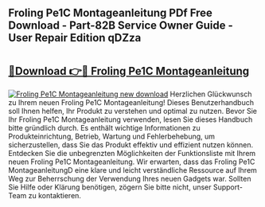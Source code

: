 ## Froling Pe1C Montageanleitung PDf Free Download - Part-82B Service Owner Guide - User Repair Edition qDZza

# <h2><a href="http://df8y0q.blite.top/?on=Froling+Pe1C+Montageanleitung">🔗Download 👉🔴 Froling Pe1C Montageanleitung</a></h2>

[![Froling Pe1C Montageanleitung new download](https://i.imgur.com/lujVjoI.png)](http://df8y0q.blite.top/?on=Froling+Pe1C+Montageanleitung)
Herzlichen Glückwunsch zu Ihrem neuen Froling Pe1C Montageanleitung! Dieses Benutzerhandbuch soll Ihnen helfen, Ihr Produkt zu verstehen und optimal zu nutzen. Bevor Sie Ihr Froling Pe1C Montageanleitung verwenden, lesen Sie dieses Handbuch bitte gründlich durch. Es enthält wichtige Informationen zu Produkteinrichtung, Betrieb, Wartung und Fehlerbehebung, um sicherzustellen, dass Sie das Produkt effektiv und effizient nutzen können. Entdecken Sie die unbegrenzten Möglichkeiten der Funktionsliste mit Ihrem neuen Froling Pe1C Montageanleitung. Wir erwarten, dass das Froling Pe1C MontageanleitungD eine klare und leicht verständliche Ressource auf Ihrem Weg zur Beherrschung der Verwendung Ihres neuen Gadgets war. Sollten Sie Hilfe oder Klärung benötigen, zögern Sie bitte nicht, unser Support-Team zu kontaktieren.
